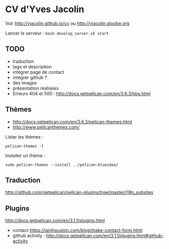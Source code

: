 # CV d'Yves Jacolin

Voir http://yjacolin.github.io/cv ou http://yjacolin.gloobe.org

Lancer le serveur :
``
bash develop_server.sh start
``

## TODO

* traduction
* tags et description
* intégrer page de contact
* intégrer github ?
* des images
* présentation réalisées
* Erreurs 404 et 500 : http://docs.getpelican.com/en/3.6.3/tips.html

## Thèmes

* http://docs.getpelican.com/en/3.6.3/pelican-themes.html
* http://www.pelicanthemes.com/

Lister les thèmes :

``
pelican-themes -l
``

Installer un thème :

``
sudo pelican-themes --install ../pelican-blueidea/
``

## Traduction

http://github.com/getpelican/pelican-plugins/tree/master/i18n_subsites

## Plugins

http://docs.getpelican.com/en/3.1.1/plugins.html

* contact https://iainhouston.com/blog/make-contact-form.html
* github activity : http://docs.getpelican.com/en/3.1.1/plugins.html#github-activity
